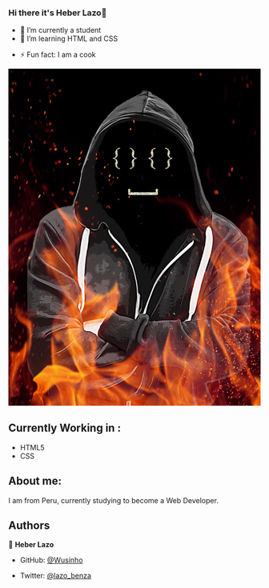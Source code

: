 ### Hi there it's Heber Lazo👋

- 🔭 I’m currently a student
- 🌱 I’m learning HTML and CSS
<!-- - 👯 I’m looking to collaborate on ...
- 🤔 I’m looking for help with ...
- 💬 Ask me about ...
- 📫 How to reach me: ...
- 😄 Pronouns: ... -->
- ⚡ Fun fact: I am a cook

![screenshot](./images/logoV2.png)

## Currently Working in :

- HTML5
- CSS

## About me:

I am from Peru, currently studying to become a Web Developer.

## Authors

👤 **Heber Lazo**

- GitHub: [@Wusinho](https://github.com/Wusinho)

- Twitter: [@lazo_benza](https://twitter.com/lazo_heber)
